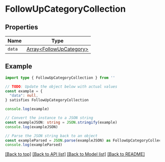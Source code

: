 
# FollowUpCategoryCollection


## Properties

Name | Type
------------ | -------------
`data` | [Array&lt;FollowUpCategory&gt;](FollowUpCategory.md)

## Example

```typescript
import type { FollowUpCategoryCollection } from ''

// TODO: Update the object below with actual values
const example = {
  "data": null,
} satisfies FollowUpCategoryCollection

console.log(example)

// Convert the instance to a JSON string
const exampleJSON: string = JSON.stringify(example)
console.log(exampleJSON)

// Parse the JSON string back to an object
const exampleParsed = JSON.parse(exampleJSON) as FollowUpCategoryCollection
console.log(exampleParsed)
```

[[Back to top]](#) [[Back to API list]](../README.md#api-endpoints) [[Back to Model list]](../README.md#models) [[Back to README]](../README.md)


